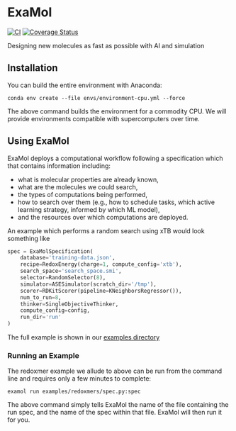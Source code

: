 # ExaMol
[![CI](https://github.com/exalearn/ExaMol/actions/workflows/python-app.yml/badge.svg)](https://github.com/exalearn/ExaMol/actions/workflows/python-app.yml)
[![Coverage Status](https://coveralls.io/repos/github/exalearn/ExaMol/badge.svg?branch=main)](https://coveralls.io/github/exalearn/ExaMol?branch=main)

Designing new molecules as fast as possible with AI and simulation

## Installation

You can build the entire environment with Anaconda:

```commandline
conda env create --file envs/environment-cpu.yml --force
```

The above command builds the environment for a commodity CPU. 
We will provide environments compatible with supercomputers over time.

## Using ExaMol

ExaMol deploys a computational workflow following a specification which that contains information including:
- what is molecular properties are already known,
- what are the molecules we could search,
- the types of computations being performed,
- how to search over them (e.g., how to schedule tasks, which active learning strategy, informed by which ML model),
- and the resources over which computations are deployed.

An example which performs a random search using xTB would look something like

```python
spec = ExaMolSpecification(
    database='training-data.json',
    recipe=RedoxEnergy(charge=1, compute_config='xtb'),
    search_space='search_space.smi',
    selector=RandomSelector(8),
    simulator=ASESimulator(scratch_dir='/tmp'),
    scorer=RDKitScorer(pipeline=KNeighborsRegressor()),
    num_to_run=8,
    thinker=SingleObjectiveThinker,
    compute_config=config,
    run_dir='run'
)
```

The full example is shown in our [examples directory](./examples)

### Running an Example

The redoxmer example we allude to above can be run from the command line and requires only a few minutes to complete:

```commandline
examol run examples/redoxmers/spec.py:spec
```

The above command simply tells ExaMol the name of the file containing the run spec, and the name of the spec within that file.
ExaMol will then run it for you.
